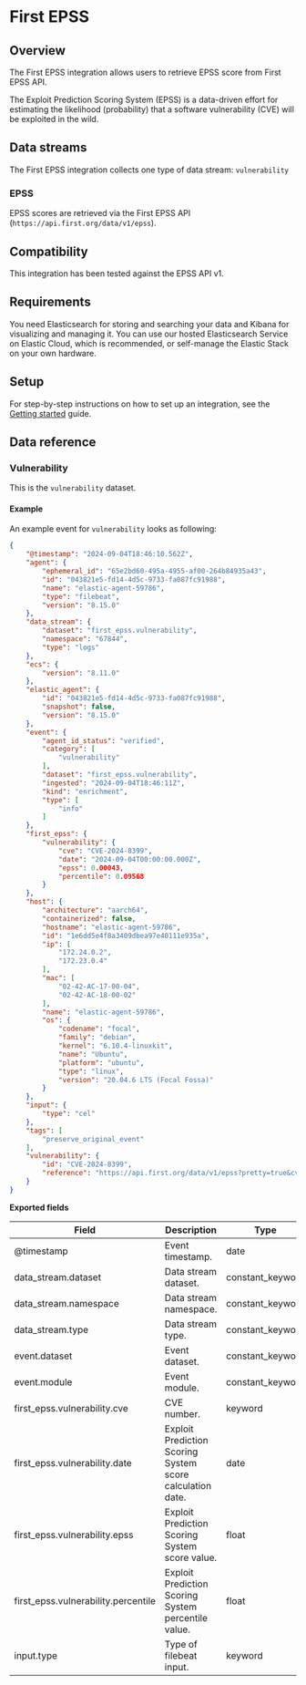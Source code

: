 # First EPSS

## Overview

The First EPSS integration allows users to retrieve EPSS score from First EPSS API. 

The Exploit Prediction Scoring System (EPSS) is a data-driven effort for estimating the likelihood (probability) that a software vulnerability (CVE) will be exploited in the wild.

## Data streams

The First EPSS integration collects one type of data stream: `vulnerability`

### EPSS

EPSS scores are retrieved via the First EPSS API (`https://api.first.org/data/v1/epss`).

## Compatibility

This integration has been tested against the EPSS API v1.


## Requirements

You need Elasticsearch for storing and searching your data and Kibana for visualizing and managing it.
You can use our hosted Elasticsearch Service on Elastic Cloud, which is recommended, or self-manage the Elastic Stack on your own hardware.

## Setup

For step-by-step instructions on how to set up an integration, see the
[Getting started](https://www.elastic.co/guide/en/welcome-to-elastic/current/getting-started-observability.html) guide.


## Data reference

### Vulnerability

This is the `vulnerability` dataset.

#### Example

An example event for `vulnerability` looks as following:

```json
{
    "@timestamp": "2024-09-04T18:46:10.562Z",
    "agent": {
        "ephemeral_id": "65e2bd60-495a-4955-af00-264b84935a43",
        "id": "043821e5-fd14-4d5c-9733-fa087fc91988",
        "name": "elastic-agent-59786",
        "type": "filebeat",
        "version": "8.15.0"
    },
    "data_stream": {
        "dataset": "first_epss.vulnerability",
        "namespace": "67844",
        "type": "logs"
    },
    "ecs": {
        "version": "8.11.0"
    },
    "elastic_agent": {
        "id": "043821e5-fd14-4d5c-9733-fa087fc91988",
        "snapshot": false,
        "version": "8.15.0"
    },
    "event": {
        "agent_id_status": "verified",
        "category": [
            "vulnerability"
        ],
        "dataset": "first_epss.vulnerability",
        "ingested": "2024-09-04T18:46:11Z",
        "kind": "enrichment",
        "type": [
            "info"
        ]
    },
    "first_epss": {
        "vulnerability": {
            "cve": "CVE-2024-8399",
            "date": "2024-09-04T00:00:00.000Z",
            "epss": 0.00043,
            "percentile": 0.09568
        }
    },
    "host": {
        "architecture": "aarch64",
        "containerized": false,
        "hostname": "elastic-agent-59786",
        "id": "1e6dd5e4f8a3409dbea97e40111e935a",
        "ip": [
            "172.24.0.2",
            "172.23.0.4"
        ],
        "mac": [
            "02-42-AC-17-00-04",
            "02-42-AC-18-00-02"
        ],
        "name": "elastic-agent-59786",
        "os": {
            "codename": "focal",
            "family": "debian",
            "kernel": "6.10.4-linuxkit",
            "name": "Ubuntu",
            "platform": "ubuntu",
            "type": "linux",
            "version": "20.04.6 LTS (Focal Fossa)"
        }
    },
    "input": {
        "type": "cel"
    },
    "tags": [
        "preserve_original_event"
    ],
    "vulnerability": {
        "id": "CVE-2024-8399",
        "reference": "https://api.first.org/data/v1/epss?pretty=true&cve=CVE-2024-8399"
    }
}
```

**Exported fields**

| Field | Description | Type |
|---|---|---|
| @timestamp | Event timestamp. | date |
| data_stream.dataset | Data stream dataset. | constant_keyword |
| data_stream.namespace | Data stream namespace. | constant_keyword |
| data_stream.type | Data stream type. | constant_keyword |
| event.dataset | Event dataset. | constant_keyword |
| event.module | Event module. | constant_keyword |
| first_epss.vulnerability.cve | CVE number. | keyword |
| first_epss.vulnerability.date | Exploit Prediction Scoring System score calculation date. | date |
| first_epss.vulnerability.epss | Exploit Prediction Scoring System score value. | float |
| first_epss.vulnerability.percentile | Exploit Prediction Scoring System percentile value. | float |
| input.type | Type of filebeat input. | keyword |
